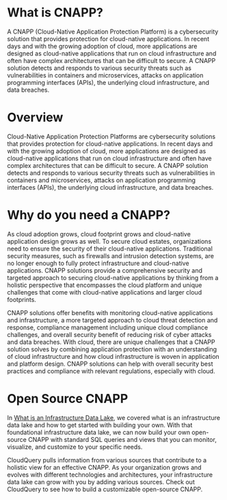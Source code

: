 # What is CNAPP?

A CNAPP (Cloud-Native Application Protection Platform) is a cybersecurity solution that provides protection for cloud-native applications.  In recent days and with the growing adoption of cloud, more applications are designed as cloud-native applications that run on cloud infrastructure and often have complex architectures that can be difficult to secure.  A CNAPP solution detects and responds to various security threats such as vulnerabilities in containers and microservices, attacks on application programming interfaces (APIs), the underlying cloud infrastructure, and data breaches.

# Overview

Cloud-Native Application Protection Platforms are cybersecurity solutions that provides protection for cloud-native applications.  In recent days and with the growing adoption of cloud, more applications are designed as cloud-native applications that run on cloud infrastructure and often have complex architectures that can be difficult to secure.  A CNAPP solution detects and responds to various security threats such as vulnerabilities in containers and microservices, attacks on application programming interfaces (APIs), the underlying cloud infrastructure, and data breaches.

# Why do you need a CNAPP?

As cloud adoption grows, cloud footprint grows and cloud-native application design grows as well.  To secure cloud estates, organizations need to ensure the security of their cloud-native applications.  Traditional security measures, such as firewalls and intrusion detection systems, are no longer enough to fully protect infrastructure and cloud-native applications.  CNAPP solutions provide a comprehensive security and targeted approach to securing cloud-native applications by thinking from a holistic perspective that encompasses the cloud platform and unique challenges that come with cloud-native applications and larger cloud footprints.

CNAPP solutions offer benefits with monitoring cloud-native applications and infrastructure, a more targeted approach to cloud threat detection and response, compliance management including unique cloud compliance challenges, and overall security benefit of reducing risk of cyber attacks and data breaches.  With cloud, there are unique challenges that a CNAPP solution solves by combining application protection with an understanding of cloud infrastructure and how cloud infrastructure is woven in application and platform design.  CNAPP solutions can help with overall security best practices and compliance with relevant regulations, especially with cloud.

# Open Source CNAPP

In [What is an Infrastructure Data Lake](/docs/glossary/what-is-infrastructure-data-lake), we covered what is an infrastructure data lake and how to get started with building your own.  With that foundational infrastructure data lake, we can now build your own open-source CNAPP with standard SQL queries and views that you can monitor, visualize, and customize to your specific needs.

CloudQuery pulls information from various sources that contribute to a holistic view for an effective CNAPP.  As your organization grows and evolves with different technologies and architectures, your infrastructure data lake can grow with you by adding various sources.  Check out CloudQuery to see how to build a customizable open-source CNAPP.
